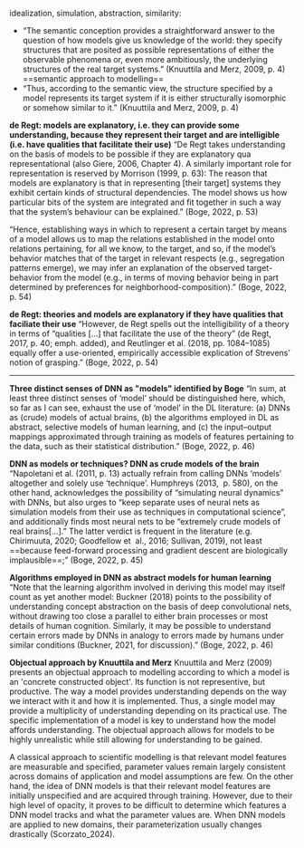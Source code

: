 idealization, simulation, abstraction, similarity:
- “The semantic conception provides a straightforward answer to the question of how models give us knowledge of the world: they specify structures that are posited as possible representations of either the observable phenomena or, even more ambitiously, the underlying structures of the real target systems.” (Knuuttila and Merz, 2009, p. 4) ==semantic approach to modelling==
- “Thus, according to the semantic view, the structure specified by a model represents its target system if it is either structurally isomorphic or somehow similar to it.” (Knuuttila and Merz, 2009, p. 4)


**de Regt: models are explanatory, i.e. they can provide some understanding, because they represent their target and are intelligible (i.e. have qualities that facilitate their use)**
“De Regt takes understanding on the basis of models to be possible if they are explanatory qua representational (also Giere, 2006, Chapter 4). A similarly important role for representation is reserved by Morrison (1999, p. 63): The reason that models are explanatory is that in representing [their target] systems they exhibit certain kinds of structural dependencies. The model shows us how particular bits of the system are integrated and fit together in such a way that the system’s behaviour can be explained.” (Boge, 2022, p. 53)

“Hence, establishing ways in which to represent a certain target by means of a model allows us to map the relations established in the model onto relations pertaining, for all we know, to the target, and so, if the model’s behavior matches that of the target in relevant respects (e.g., segregation patterns emerge), we may infer an explanation of the observed target-behavior from the model (e.g., in terms of moving behavior being in part determined by preferences for neighborhood-composition).” (Boge, 2022, p. 54)

**de Regt: theories and models are explanatory if they have qualities that faciliate their use**
“However, de Regt spells out the intelligibility of a theory in terms of “qualities [...] that facilitate the use of the theory” (de Regt, 2017, p. 40; emph. added), and Reutlinger et al. (2018, pp. 1084–1085) equally offer a use-oriented, empirically accessible explication of Strevens’ notion of grasping.” (Boge, 2022, p. 54)

---



**Three distinct senses of DNN as "models" identified by Boge**
“In sum, at least three distinct senses of ‘model’ should be distinguished here, which, so far as I can see, exhaust the use of ‘model’ in the DL literature: (a) DNNs as (crude) models of actual brains, (b) the algorithms employed in DL as abstract, selective models of human learning, and (c) the input–output mappings approximated through training as models of features pertaining to the data, such as their statistical distribution.” (Boge, 2022, p. 46)

**DNN as models or techniques? DNN as crude models of the brain**
“Napoletani et al. (2011, p. 13) actually refrain from calling DNNs ‘models’ altogether and solely use ‘technique’. Humphreys (2013,  p. 580), on the other hand, acknowledges the possibility of “simulating neural dynamics” with DNNs, but also urges to “keep separate uses of neural nets as simulation models from their use as techniques in computational science”, and additionally finds most neural nets to be “extremely crude models of real brains[...].” The latter verdict is frequent in the literature (e.g. Chirimuuta, 2020; Goodfellow et  al., 2016; Sullivan, 2019), not least ==because feed-forward processing and gradient descent are biologically implausible==;” (Boge, 2022, p. 45)

**Algorithms employed in DNN as abstract models for human learning**
“Note that the learning algorithm involved in deriving this model may itself count as yet another model: Buckner (2018) points to the possibility of understanding concept abstraction on the basis of deep convolutional nets, without drawing too close a parallel to either brain processes or most details of human cognition. Similarly, it may be possible to understand certain errors made by DNNs in analogy to errors made by humans under similar conditions (Buckner, 2021, for discussion).” (Boge, 2022, p. 46) 

**Objectual approach by Knuuttila and Merz**
Knuuttila and Merz (2009) presents an objectual approach to modelling according to which a model is an 'concrete constructed object'. Its function is not representive, but productive. The way a model provides understanding depends on the way we interact with it and how it is implemented. Thus, a single model may provide a multiplicity of understanding depending on its practical use. The specific implementation of a model is key to understand how the model affords understanding. The objectual approach allows for models to be highly unrealistic while still allowing for understanding to be gained. 


A classical approach to scientific modelling is that relevant model features are measurable and specified, parameter values remain largely consistent across domains of application and model assumptions are few. On the other hand, the idea of DNN models is that their relevant model features are initially unspecified and are acquired through training. However, due to their high level of opacity, it proves to be difficult to determine which features a DNN model tracks and what the parameter values are. When DNN models are applied to new domains, their parameterization usually changes drastically (Scorzato_2024).